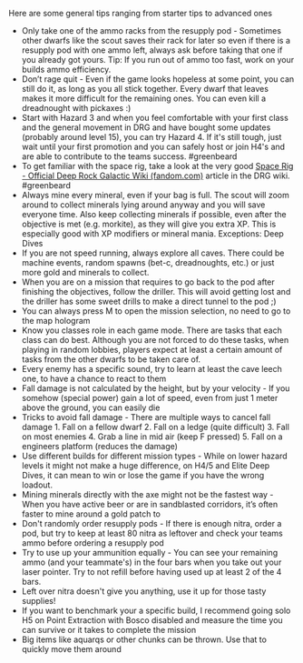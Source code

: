 Here are some general tips ranging from starter tips to advanced ones
- Only take one of the ammo racks from the resupply pod - Sometimes other dwarfs like the scout saves their rack for later so even if there is a resupply pod with one ammo left, always ask before taking that one if you already got yours. Tip: If you run out of ammo too fast, work on your builds ammo efficiency.
- Don’t rage quit - Even if the game looks hopeless at some point, you can still do it, as long as you all stick together. Every dwarf that leaves makes it more difficult for the remaining ones. You can even kill a dreadnought with pickaxes :)
- Start with Hazard 3 and when you feel comfortable with your first class and the general movement in DRG and have bought some updates (probably around level 15), you can try Hazard 4. If it's still tough, just wait until your first promotion and you can safely host or join H4's and are able to contribute to the teams success. #greenbeard
- To get familiar with the space rig, take a look at the very good [Space Rig - Official Deep Rock Galactic Wiki (fandom.com)](https://deeprockgalactic.fandom.com/wiki/Space_Rig) article in the DRG wiki. #greenbeard
- Always mine every mineral, even if your bag is full. The scout will zoom around to collect minerals lying around anyway and you will save everyone time. Also keep collecting minerals if possible, even after the objective is met (e.g. morkite), as they will give you extra XP. This is especially good with XP modifiers or mineral mania. Exceptions: Deep Dives
- If you are not speed running, always explore all caves. There could be machine events, random spawns (bet-c, dreadnoughts, etc.) or just more gold and minerals to collect.
- When you are on a mission that requires to go back to the pod after finishing the objectives, follow the driller. This will avoid getting lost and the driller has some sweet drills to make a direct tunnel to the pod ;)
- You can always press M to open the mission selection, no need to go to the map hologram
- Know you classes role in each game mode. There are tasks that each class can do best. Although you are not forced to do these tasks, when playing in random lobbies, players expect at least a certain amount of tasks from the other dwarfs to be taken care of.
- Every enemy has a specific sound, try to learn at least the cave leech one, to have a chance to react to them
- Fall damage is not calculated by the height, but by your velocity - If you somehow (special power) gain a lot of speed, even from just 1 meter above the ground, you can easily die
- Tricks to avoid fall damage - There are multiple ways to cancel fall damage 1. Fall on a fellow dwarf 2. Fall on a ledge (quite difficult) 3. Fall on most enemies 4. Grab a line in mid air (keep F pressed) 5. Fall on a engineers platform (reduces the damage)
- Use different builds for different mission types - While on lower hazard levels it might not make a huge difference, on H4/5 and Elite Deep Dives, it can mean to win or lose the game if you have the wrong loadout.
- Mining minerals directly with the axe might not be the fastest way - When you have active beer or are in sandblasted corridors, it’s often faster to mine around a gold patch to
- Don't randomly order resupply pods - If there is enough nitra, order a pod, but try to keep at least 80 nitra as leftover and check your teams ammo before ordering a resupply pod
- Try to use up your ammunition equally - You can see your remaining ammo (and your teammate's) in the four bars when you take out your laser pointer. Try to not refill before having used up at least 2 of the 4 bars.
- Left over nitra doesn't give you anything, use it up for those tasty supplies!
- If you want to benchmark your a specific build, I recommend going solo H5 on Point Extraction with Bosco disabled and measure the time you can survive or it takes to complete the mission
- Big items like aquarqs or other chunks can be thrown. Use that to quickly move them around
